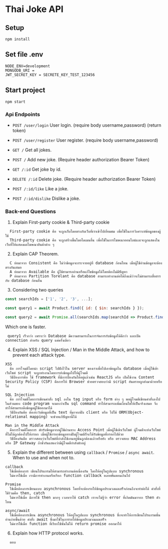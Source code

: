 # Thai Joke API

## Setup

```
npm install
```

## Set file .env

```
NODE_ENV=development
MONGODB_URI =
JWT_SECRET_KEY = SECRETE_KEY_TEST_123456
```

## Start project

```
npm start
```

### Api Endpoints

- `POST /user/login` User login. (require body username,password) (return token)
- `POST /user/register` User register. (require body username,password)

- `GET /` Get all jokes.
- `POST /` Add new joke. (Require header authorization Bearer Token)
- `GET /:id` Get joke by id.
- `DELETE /:id` Delete joke. (Require header authorization Bearer Token)
- `POST /:id/like` Like a joke.
- `POST /:id/dislike` Dislike a joke.

### Back-end Questions

1. Explain First-party cookie & Third-party cookie
```
  First-party cookie คือ จะถูกเก็บโดยตรงกับเว็บที่เราเข้าไปเยี่ยมชม เพื่อใช้ในการวิเคราะห์ข้อมูลของผู้ใช้
  Third-party cookie คือ จะถูกสร้างขึ้นโดยโดเมนอื่น เพื่อใช้ในการโฆษณาออนไลน์และจะถูกแสดงในเว็บที่ให้แสดงผลโฆษณาสินค้าต่าง ๆ
```
2. Explain CAP Theorem.
```
  C ย่อมาจาก Consistent คือ ไม่ว่าข้อมูลจะกระจายอยู่ที่ database ก้อนไหน เมื่อผู้ใช้อ่านข้อมูลจะต้องตรงกันเสมอ
  A ย่อมาจาก Available คือ ผู้ใช้สามารถอ่านหรือแก้ไขข้อมูลได้โดยต้องไม่มีปัญหา
  P ย่อมาจาก Partition Torelant คือ database สามารถทำงานต่อได้ถึงแม้ว่าจะไม่สามารถสื่อสารกับ database ก้อนอื่น
```
3. Considering two queries

```javascript
const searchIds = ['1', '2', '3', ...];

const query1 = await Product.find({ id: { $in: searchIds } });

const query2 = await Promise.all(searchIds.map(searchId => Product.find({ id: searchId })));
```

Which one is faster.
```
 query1 เร็วกว่า เพราะว่า Database มีความสามารถในการจัดการกับข้อมูลได้ดีกว่า และเปิด connection สำหรับ query แค่ครั้งเดียว
```
4. Explain XSS / SQL Injection / Man in the Middle Attack, and how to prevent each attack type.
```
XSS 
  คือ การโจมตีโดยนำ script ไปฝังไว้ใน server ของเราเพื่อไปเอาข้อมูลใน database เมื่อผู้ใช้เข้าเว็บไซต์ script จะถูกทำงานโดยการส่งข้อมูลไปให้ผู้โจมตี 
  วิธีป้องการคือ ใช้ framework ที่มีการป้องกันให้อยู่แล้วเช่น ReactJS หรือ เปิดใช้งาน Content Security Policy (CSP) คือการให้ Browser ช่วยตรวจสอบว่ามี script อันตรายถูกส่งมาด้วยหรือไม่

SQL Injection 
  คือ การโจมตีโดยการเขียนคำสั่ง sql ลงใน tag input หรือ form ต่าง ๆ พอผู้โจมตีเขียนคำสั่งลงไป ในส่วนของ code program จะมองว่าเป็น sql command ทำให้สามารถเพิ่มเงื่อนไขให้เป็นจริงเสมอ จึงทำให้สามารถดึงข้อมูลผู้ใช้ออกมาได้
  วิธีป้องกันคือ ต้องระวังข้อมูลที่เป็น text ที่มาจากฝั่ง client หรือ ไปใช้ ORM(Object-relational mapping) จะช่วยแก้ปัญหานี้ได้

Man in the Middle Attack 
  คือการโจมตีโดยการ ดักรับข้อมูลจากผู้ใช้ผ่านทาง Access Point เมื่อผู้ใช้เข้าเว็บไซต์ ผู้โจมตีจะส่งเว็บไซต์ที่ไม่ได้ถูกต้องไปให้กรอก เมื่อผู้ใช้กรอกข้อมูลทางฝั่งผู้โจมตีก็จะได้รับข้อมูลที่กรอกไปด้วย
  วิธีป้องกันคือ ตรวจสอบว่าเว็บไซต์ที่กำลังใช้งานอยู่นั้นถูกต้องแล้วหรือยัง หรือ ตรวจสอบ MAC Address หรือ IP Gateway ถ้าซ้ำกันแสดงว่ามีผู้โจมตีกำลังดักอยู่
```

5. Explain the different between using `callback` / `Promise` / `async await`. When to use and when not to.
```
callback 
  ใช้เมื่อต้องการ เขียนโปรแกรมให้สามารถทำงานต่อเนื่องกัน โดยให้อยู่ในรูปแบบ synchronous 
  ไม่ควรใช้เมื่อ เรามีการทำงานหรือเรียก function callback หลายขั้นตอนเกินไป 

Promise
  ใช้เมื่อต้องการเขียนแบบ asynchronous โดยที่จะต้องรอให้ข้อมูลประมวลผลเสร็จก่อนถึงจะทำต่อได้ คำสั่งที่ใช้ร่วมคือ then, catch
  ไม่ควรใช้เมื่อ มีการใช้ then มากๆ เวลาเราใช้ catch เราจะไม่รู้ว่า error ที่เกิดมันมาจาก then ตัวไหน

async/await 
  ใช้เมื่อต้องการเขียน asynchronous ให้อยู่ในรูปแบบ synchronous ซึ่งจะทำให้การเขียนโปรแกรมนั้นอ่านง่ายขึ้นด้วย คำสั่ง await ซึ่งมาใช้ในการรอให้ข้อมูลประมวณผลเสร็จ
  ไม่ควรใช้เมื่อ function ที่เรียกใช้นั้นไม่ได้ return promise ออกมาให้
```

6. Explain how HTTP protocol works.
```
  ตอบ
```
